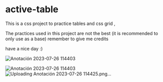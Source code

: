 # active-table
This is a css project to practice tables and css grid ,

The practices used in this project are not the best (it is recommended to only use as a base)
remember to give me credits

have a nice day :)


![Anotación 2023-07-26 114403](https://github.com/jix-oscar-rodriguez/active-table/assets/127907655/845e3b46-5f68-46ae-bcdb-6f3a8a9dec17)






![Anotación 2023-07-26 114403](https://github.com/jix-oscar-rodriguez/active-table/assets/127907655/8887b5c6-2806-4839-959f-ea4aad5a06a3)
![Uploading Anotación 2023-07-26 114425.png…]()
